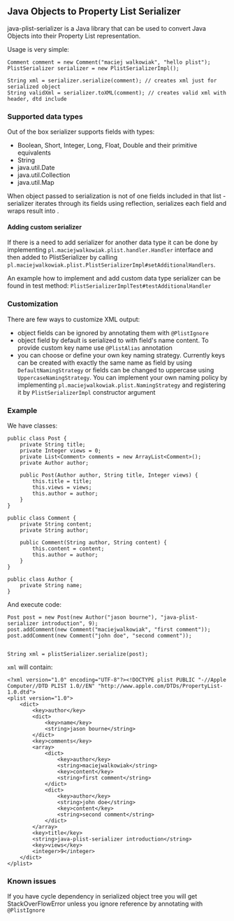 ## Java Objects to Property List Serializer

java-plist-serializer is a Java library that can be used to convert Java Objects into their Property List representation.

Usage is very simple:


    Comment comment = new Comment("maciej walkowiak", "hello plist");
    PlistSerializer serializer = new PlistSerializerImpl();

    String xml = serializer.serialize(comment); // creates xml just for serialized object
    String validXml = serializer.toXML(comment); // creates valid xml with header, dtd include

### Supported data types

Out of the box serializer supports fields with types:

* Boolean, Short, Integer, Long, Float, Double and their primitive equivalents
* String
* java.util.Date
* java.util.Collection
* java.util.Map

When object passed to serialization is not of one fields included in that list - serializer iterates through its fields using reflection, serializes each field and wraps result into <dict />.

#### Adding custom serializer

If there is a need to add serializer for another data type it can be done by implementing <code>pl.maciejwalkowiak.plist.handler.Handler</code> interface and then added to PlistSerializer by calling
<code>pl.maciejwalkowiak.plist.PlistSerializerImpl#setAdditionalHandlers</code>.

An example how to implement and add custom data type serializer can be found in test method: <code>PlistSerializerImplTest#testAdditionalHandler</code>

### Customization

There are few ways to customize XML output:

* object fields can be ignored by annotating them with <code>@PlistIgnore</code>
* object field by default is serialized to <code><key /></code> with field's name content. To provide custom key name use <code>@PlistAlias</code> annotation
* you can choose or define your own key naming strategy. Currently keys can be created with exactly the same name as field by using <code>DefaultNamingStrategy</code>
or fields can be changed to uppercase using <code>UppercaseNamingStrategy</code>. You can implement your own naming policy by implementing <code>pl.maciejwalkowiak.plist.NamingStrategy</code> and registering it by <code>PlistSerializerImpl</code> constructor argument

### Example

We have classes:

```
public class Post {
	private String title;
	private Integer views = 0;
	private List<Comment> comments = new ArrayList<Comment>();
	private Author author;

	public Post(Author author, String title, Integer views) {
		this.title = title;
		this.views = views;
		this.author = author;
	}
}

public class Comment {
	private String content;
	private String author;

	public Comment(String author, String content) {
		this.content = content;
		this.author = author;
	}
}

public class Author {
	private String name;
}
```

And execute code:

```
Post post = new Post(new Author("jason bourne"), "java-plist-serializer introduction", 9);
post.addComment(new Comment("maciejwalkowiak", "first comment"));
post.addComment(new Comment("john doe", "second comment"));


String xml = plistSerializer.serialize(post);
```

<code>xml</code> will contain:

```
<?xml version="1.0" encoding="UTF-8"?><!DOCTYPE plist PUBLIC "-//Apple Computer//DTD PLIST 1.0//EN" "http://www.apple.com/DTDs/PropertyList-1.0.dtd">
<plist version="1.0">
	<dict>
		<key>author</key>
		<dict>
			<key>name</key>
			<string>jason bourne</string>
		</dict>
		<key>comments</key>
		<array>
			<dict>
				<key>author</key>
				<string>maciejwalkowiak</string>
				<key>content</key>
				<string>first comment</string>
			</dict>
			<dict>
				<key>author</key>
				<string>john doe</string>
				<key>content</key>
				<string>second comment</string>
			</dict>
		</array>
		<key>title</key>
		<string>java-plist-serializer introduction</string>
		<key>views</key>
		<integer>9</integer>
	</dict>
</plist>
```

### Known issues

If you have cycle dependency in serialized object tree you will get StackOverFlowError unless you ignore reference by annotating with <code>@PlistIgnore</code>

